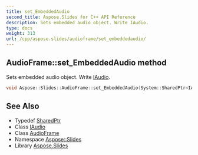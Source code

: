 ```yaml
---
title: set_EmbeddedAudio
second_title: Aspose.Slides for C++ API Reference
description: Sets embedded audio object. Write IAudio.
type: docs
weight: 313
url: /cpp/aspose.slides/audioframe/set_embeddedaudio/
---
```

## AudioFrame::set_EmbeddedAudio method


Sets embedded audio object. Write [IAudio](../../iaudio/).

```cpp
void Aspose::Slides::AudioFrame::set_EmbeddedAudio(System::SharedPtr<IAudio> value) override
```

## See Also

* Typedef [SharedPtr](../../../system/sharedptr/)
* Class [IAudio](../../iaudio/)
* Class [AudioFrame](../)
* Namespace [Aspose::Slides](../../)
* Library [Aspose.Slides](../../../)
